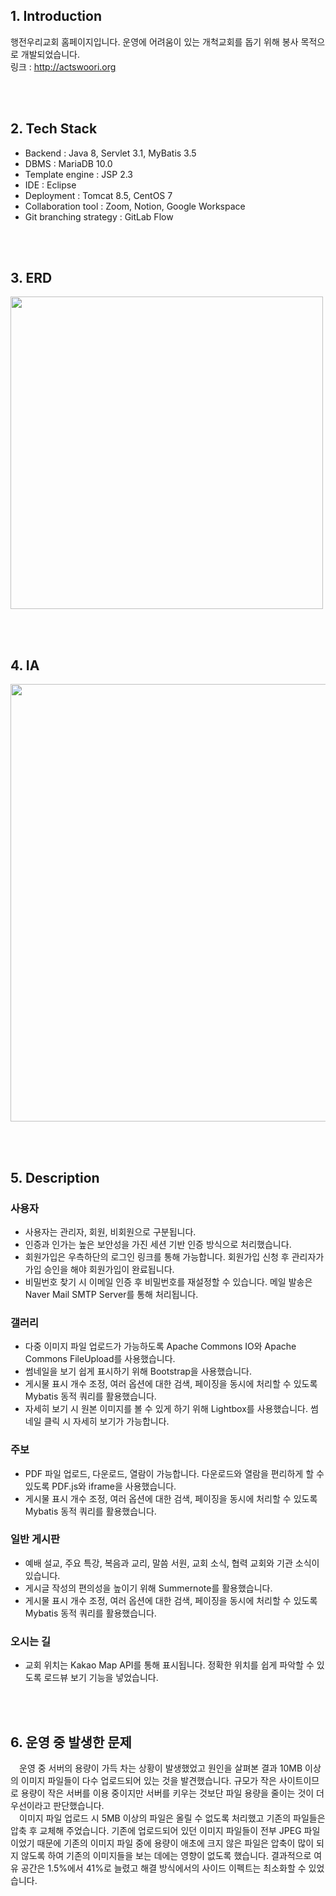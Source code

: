 ## 1. Introduction
행전우리교회 홈페이지입니다. 운영에 어려움이 있는 개척교회를 돕기 위해 봉사 목적으로 개발되었습니다.
<br>
링크 : http://actswoori.org


<br><br>


## 2. Tech Stack
- Backend : Java 8, Servlet 3.1, MyBatis 3.5
- DBMS : MariaDB 10.0
- Template engine : JSP 2.3
- IDE : Eclipse
- Deployment : Tomcat 8.5, CentOS 7
- Collaboration tool : Zoom, Notion, Google Workspace
- Git branching strategy : GitLab Flow


<br><br>


## 3. ERD
<img width="500" src="https://github.com/hyeokjulee/actswoori/assets/122426157/d6c455df-4757-407b-9c3c-307188bc3dd6">


<br><br>


## 4. IA
<img width="700" src="https://github.com/hyeokjulee/actswoori/assets/122426157/ddf122ac-201b-4c6c-8bab-195422279df4">


<br><br>


## 5. Description

### 사용자

- 사용자는 관리자, 회원, 비회원으로 구분됩니다.
- 인증과 인가는 높은 보안성을 가진 세션 기반 인증 방식으로 처리했습니다.
- 회원가입은 우측하단의 로그인 링크를 통해 가능합니다. 회원가입 신청 후 관리자가 가입 승인을 해야 회원가입이 완료됩니다.
- 비밀번호 찾기 시 이메일 인증 후 비밀번호를 재설정할 수 있습니다. 메일 발송은 Naver Mail SMTP Server를 통해 처리됩니다.


### 갤러리

- 다중 이미지 파일 업로드가 가능하도록 Apache Commons IO와 Apache Commons FileUpload를 사용했습니다.
- 썸네일을 보기 쉽게 표시하기 위해 Bootstrap을 사용했습니다.
- 게시물 표시 개수 조정, 여러 옵션에 대한 검색, 페이징을 동시에 처리할 수 있도록 Mybatis 동적 쿼리를 활용했습니다.
- 자세히 보기 시 원본 이미지를 볼 수 있게 하기 위해 Lightbox를 사용했습니다. 썸네일 클릭 시 자세히 보기가 가능합니다.


### 주보

- PDF 파일 업로드, 다운로드, 열람이 가능합니다. 다운로드와 열람을 편리하게 할 수 있도록 PDF.js와 iframe을 사용했습니다.
- 게시물 표시 개수 조정, 여러 옵션에 대한 검색, 페이징을 동시에 처리할 수 있도록 Mybatis 동적 쿼리를 활용했습니다.


### 일반 게시판

- 예배 설교, 주요 특강, 복음과 교리, 말씀 서원, 교회 소식, 협력 교회와 기관 소식이 있습니다.
- 게시글 작성의 편의성을 높이기 위해 Summernote를 활용했습니다.
- 게시물 표시 개수 조정, 여러 옵션에 대한 검색, 페이징을 동시에 처리할 수 있도록 Mybatis 동적 쿼리를 활용했습니다.


### 오시는 길

- 교회 위치는 Kakao Map API를 통해 표시됩니다. 정확한 위치를 쉽게 파악할 수 있도록 로드뷰 보기 기능을 넣었습니다.


<br><br>


## 6. 운영 중 발생한 문제

　운영 중 서버의 용량이 가득 차는 상황이 발생했었고 원인을 살펴본 결과 10MB 이상의 이미지 파일들이 다수 업로드되어 있는 것을 발견했습니다. 규모가 작은 사이트이므로 용량이 작은 서버를 이용 중이지만 서버를 키우는 것보단 파일 용량을 줄이는 것이 더 우선이라고 판단했습니다.
<br>
　이미지 파일 업로드 시 5MB 이상의 파일은 올릴 수 없도록 처리했고 기존의 파일들은 압축 후 교체해 주었습니다. 기존에 업로드되어 있던 이미지 파일들이 전부 JPEG 파일이었기 때문에 기존의 이미지 파일 중에 용량이 애초에 크지 않은 파일은 압축이 많이 되지 않도록 하여 기존의 이미지들을 보는 데에는 영향이 없도록 했습니다. 결과적으로 여유 공간은 1.5%에서 41%로 늘렸고 해결 방식에서의 사이드 이펙트는 최소화할 수 있었습니다.
